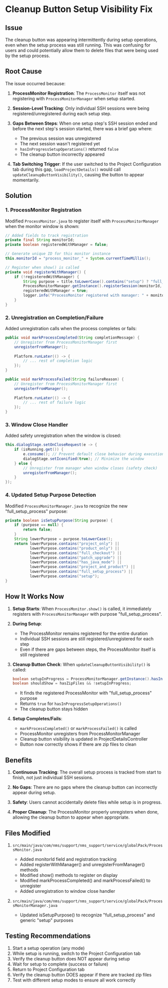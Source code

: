 # Cleanup Button Setup Visibility Fix

## Issue
The cleanup button was appearing intermittently during setup operations, even when the setup process was still running. This was confusing for users and could potentially allow them to delete files that were being used by the setup process.

## Root Cause
The issue occurred because:

1. **ProcessMonitor Registration**: The `ProcessMonitor` itself was not registering with `ProcessMonitorManager` when setup started.

2. **Session-Level Tracking**: Only individual SSH sessions were being registered/unregistered during each setup step.

3. **Gaps Between Steps**: When one setup step's SSH session ended and before the next step's session started, there was a brief gap where:
   - The previous session was unregistered
   - The next session wasn't registered yet
   - `hasInProgressSetupOperations()` returned `false`
   - The cleanup button incorrectly appeared

4. **Tab Switching Trigger**: If the user switched to the Project Configuration tab during this gap, `loadProjectDetails()` would call `updateCleanupButtonVisibility()`, causing the button to appear momentarily.

## Solution

### 1. ProcessMonitor Registration
Modified `ProcessMonitor.java` to register itself with `ProcessMonitorManager` when the monitor window is shown:

```java
// Added fields to track registration
private final String monitorId;
private boolean registeredWithManager = false;

// Generate unique ID for this monitor instance
this.monitorId = "process_monitor_" + System.currentTimeMillis();

// Register when show() is called
private void registerWithManager() {
    if (!registeredWithManager) {
        String purpose = title.toLowerCase().contains("setup") ? "full_setup_process" : "process_operation";
        ProcessMonitorManager.getInstance().registerSession(monitorId, this, true, purpose);
        registeredWithManager = true;
        logger.info("ProcessMonitor registered with manager: " + monitorId + " (purpose: " + purpose + ")");
    }
}
```

### 2. Unregistration on Completion/Failure
Added unregistration calls when the process completes or fails:

```java
public void markProcessCompleted(String completionMessage) {
    // Unregister from ProcessMonitorManager first
    unregisterFromManager();
    
    Platform.runLater(() -> {
        // ... rest of completion logic
    });
}

public void markProcessFailed(String failureReason) {
    // Unregister from ProcessMonitorManager first
    unregisterFromManager();
    
    Platform.runLater(() -> {
        // ... rest of failure logic
    });
}
```

### 3. Window Close Handler
Added safety unregistration when the window is closed:

```java
this.dialogStage.setOnCloseRequest(e -> {
    if (isRunning.get()) {
        e.consume(); // Prevent default close behavior during execution
        dialogStage.setIconified(true); // Minimize the window
    } else {
        // Unregister from manager when window closes (safety check)
        unregisterFromManager();
    }
});
```

### 4. Updated Setup Purpose Detection
Modified `ProcessMonitorManager.java` to recognize the new "full_setup_process" purpose:

```java
private boolean isSetupPurpose(String purpose) {
    if (purpose == null) {
        return false;
    }
    String lowerPurpose = purpose.toLowerCase();
    return lowerPurpose.contains("project_only") ||
           lowerPurpose.contains("product_only") ||
           lowerPurpose.contains("full_checkout") ||
           lowerPurpose.contains("patch_upgrade") ||
           lowerPurpose.contains("has_java_mode") ||
           lowerPurpose.contains("project_and_product") ||
           lowerPurpose.contains("full_setup_process") ||
           lowerPurpose.contains("setup");
}
```

## How It Works Now

1. **Setup Starts**: When `ProcessMonitor.show()` is called, it immediately registers with `ProcessMonitorManager` with purpose "full_setup_process".

2. **During Setup**: 
   - The ProcessMonitor remains registered for the entire duration
   - Individual SSH sessions are still registered/unregistered for each step
   - Even if there are gaps between steps, the ProcessMonitor itself is still registered

3. **Cleanup Button Check**: When `updateCleanupButtonVisibility()` is called:
   ```java
   boolean setupInProgress = ProcessMonitorManager.getInstance().hasInProgressSetupOperations();
   boolean shouldShow = hasZipFiles && !setupInProgress;
   ```
   - It finds the registered ProcessMonitor with "full_setup_process" purpose
   - Returns `true` for `hasInProgressSetupOperations()`
   - The cleanup button stays hidden

4. **Setup Completes/Fails**: 
   - `markProcessCompleted()` or `markProcessFailed()` is called
   - ProcessMonitor unregisters from ProcessMonitorManager
   - Cleanup button visibility is updated in ProjectDetailsController
   - Button now correctly shows if there are zip files to clean

## Benefits

1. **Continuous Tracking**: The overall setup process is tracked from start to finish, not just individual SSH sessions.

2. **No Gaps**: There are no gaps where the cleanup button can incorrectly appear during setup.

3. **Safety**: Users cannot accidentally delete files while setup is in progress.

4. **Proper Cleanup**: The ProcessMonitor properly unregisters when done, allowing the cleanup button to appear when appropriate.

## Files Modified

1. `src/main/java/com/nms/support/nms_support/service/globalPack/ProcessMonitor.java`
   - Added monitorId field and registration tracking
   - Added registerWithManager() and unregisterFromManager() methods
   - Modified show() methods to register on display
   - Modified markProcessCompleted() and markProcessFailed() to unregister
   - Added unregistration to window close handler

2. `src/main/java/com/nms/support/nms_support/service/globalPack/ProcessMonitorManager.java`
   - Updated isSetupPurpose() to recognize "full_setup_process" and generic "setup" purposes

## Testing Recommendations

1. Start a setup operation (any mode)
2. While setup is running, switch to the Project Configuration tab
3. Verify the cleanup button does NOT appear during setup
4. Wait for setup to complete (success or failure)
5. Return to Project Configuration tab
6. Verify the cleanup button DOES appear if there are tracked zip files
7. Test with different setup modes to ensure all work correctly

